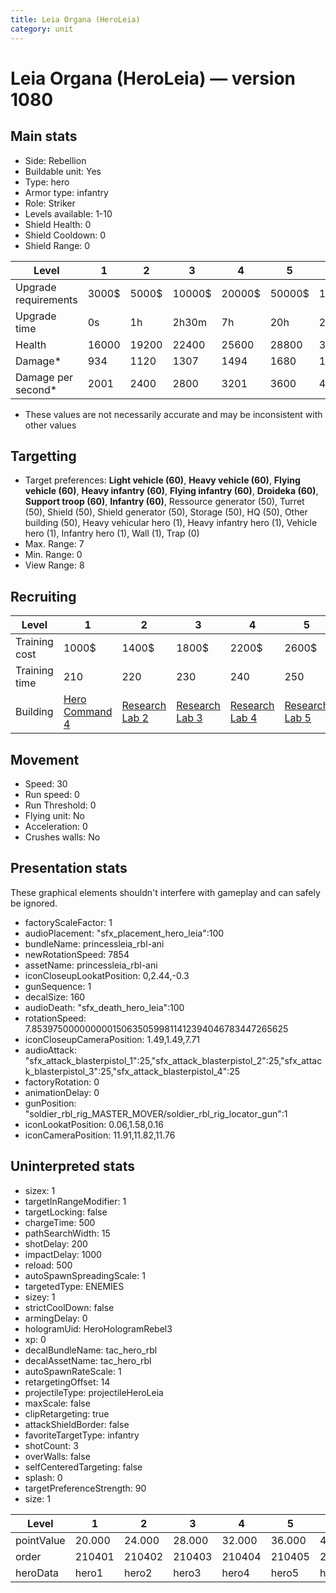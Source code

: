 ```yaml
---
title: Leia Organa (HeroLeia)
category: unit
---
```


# Leia Organa (HeroLeia) — version 1080

## Main stats

  * Side: Rebellion
  * Buildable unit: Yes
  * Type: hero
  * Armor type: infantry
  * Role: Striker
  * Levels available: 1-10
  * Shield Health: 0
  * Shield Cooldown: 0
  * Shield Range: 0

|Level               |1    |2    |3     |4     |5     |6      |7      |8      |9       |10      |
|--------------------|-----|-----|------|------|------|-------|-------|-------|--------|--------|
|Upgrade requirements|3000$|5000$|10000$|20000$|50000$|135000$|225000$|450000$|1500000$|2500000$|
|Upgrade time        |0s   |1h   |2h30m |7h    |20h   |2d12h  |4d     |6d     |1w1d    |1w5d    |
|Health              |16000|19200|22400 |25600 |28800 |32000  |35200  |38400  |41600   |48000   |
|Damage*             |934  |1120 |1307  |1494  |1680  |1867   |2054   |2240   |2427    |2800    |
|Damage per second*  |2001 |2400 |2800  |3201  |3600  |4000   |4401   |4800   |5200    |6000    |

* These values are not necessarily accurate and may be inconsistent with other values

## Targetting

  * Target preferences: **Light vehicle (60)**, **Heavy vehicle (60)**, **Flying vehicle (60)**, **Heavy infantry (60)**, **Flying infantry (60)**, **Droideka (60)**, **Support troop (60)**, **Infantry (60)**, Ressource generator (50), Turret (50), Shield (50), Shield generator (50), Storage (50), HQ (50), Other building (50), Heavy vehicular hero (1), Heavy infantry hero (1), Vehicle hero (1), Infantry hero (1), Wall (1), Trap (0)
  * Max. Range: 7
  * Min. Range: 0
  * View Range: 8

## Recruiting

|Level        |1                                          |2                                     |3                                     |4                                     |5                                     |6                                     |7                                     |8                                     |9                                     |10                                     |
|-------------|-------------------------------------------|--------------------------------------|--------------------------------------|--------------------------------------|--------------------------------------|--------------------------------------|--------------------------------------|--------------------------------------|--------------------------------------|---------------------------------------|
|Training cost|1000$                                      |1400$                                 |1800$                                 |2200$                                 |2600$                                 |3000$                                 |3400$                                 |4000$                                 |4200$                                 |4600$                                  |
|Training time|210                                        |220                                   |230                                   |240                                   |250                                   |260                                   |270                                   |560                                   |580                                   |600                                    |
|Building     |[Hero Command 4](rebelTacticalCommand.html)|[Research Lab 2](rebelOffenseLab.html)|[Research Lab 3](rebelOffenseLab.html)|[Research Lab 4](rebelOffenseLab.html)|[Research Lab 5](rebelOffenseLab.html)|[Research Lab 6](rebelOffenseLab.html)|[Research Lab 7](rebelOffenseLab.html)|[Research Lab 8](rebelOffenseLab.html)|[Research Lab 9](rebelOffenseLab.html)|[Research Lab 10](rebelOffenseLab.html)|

## Movement

  * Speed: 30
  * Run speed: 0
  * Run Threshold: 0
  * Flying unit: No
  * Acceleration: 0
  * Crushes walls: No

## Presentation stats

These graphical elements shouldn't interfere with gameplay and can safely be ignored.

  * factoryScaleFactor: 1
  * audioPlacement: "sfx_placement_hero_leia":100
  * bundleName: princessleia_rbl-ani
  * newRotationSpeed: 7854
  * assetName: princessleia_rbl-ani
  * iconCloseupLookatPosition: 0,2.44,-0.3
  * gunSequence: 1
  * decalSize: 160
  * audioDeath: "sfx_death_hero_leia":100
  * rotationSpeed: 7.8539750000000001506350599811412394046783447265625
  * iconCloseupCameraPosition: 1.49,1.49,7.71
  * audioAttack: "sfx_attack_blasterpistol_1":25,"sfx_attack_blasterpistol_2":25,"sfx_attack_blasterpistol_3":25,"sfx_attack_blasterpistol_4":25
  * factoryRotation: 0
  * animationDelay: 0
  * gunPosition: "soldier_rbl_rig_MASTER_MOVER/soldier_rbl_rig_locator_gun":1
  * iconLookatPosition: 0.06,1.58,0.16
  * iconCameraPosition: 11.91,11.82,11.76

## Uninterpreted stats

  * sizex: 1
  * targetInRangeModifier: 1
  * targetLocking: false
  * chargeTime: 500
  * pathSearchWidth: 15
  * shotDelay: 200
  * impactDelay: 1000
  * reload: 500
  * autoSpawnSpreadingScale: 1
  * targetedType: ENEMIES
  * sizey: 1
  * strictCoolDown: false
  * armingDelay: 0
  * hologramUid: HeroHologramRebel3
  * xp: 0
  * decalBundleName: tac_hero_rbl
  * decalAssetName: tac_hero_rbl
  * autoSpawnRateScale: 1
  * retargetingOffset: 14
  * projectileType: projectileHeroLeia
  * maxScale: false
  * clipRetargeting: true
  * attackShieldBorder: false
  * favoriteTargetType: infantry
  * shotCount: 3
  * overWalls: false
  * selfCenteredTargeting: false
  * splash: 0
  * targetPreferenceStrength: 90
  * size: 1

|Level     |1     |2     |3     |4     |5     |6     |7     |8     |9     |10    |
|----------|------|------|------|------|------|------|------|------|------|------|
|pointValue|20.000|24.000|28.000|32.000|36.000|40.000|44.000|48.000|52.000|60.000|
|order     |210401|210402|210403|210404|210405|210406|210407|210408|210409|210410|
|heroData  |hero1 |hero2 |hero3 |hero4 |hero5 |hero6 |hero7 |hero8 |hero9 |hero10|

